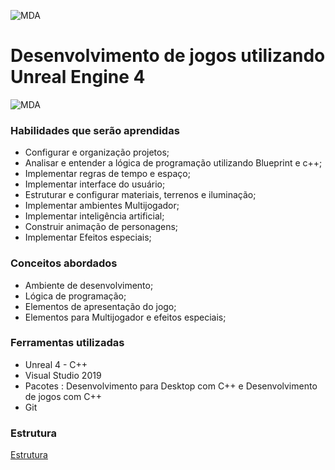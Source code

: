 ![MDA](https://myerco.github.io/unreal-engine/imagens/cafegeek.png)

# Desenvolvimento de jogos utilizando Unreal Engine 4
![MDA](https://myerco.github.io/unreal-engine/imagens/MDA.png)

### Habilidades que serão aprendidas  
* Configurar e organização projetos;
* Analisar e entender a lógica de programação utilizando Blueprint e c++;
* Implementar regras de tempo e espaço;
* Implementar interface do usuário;
* Estruturar e configurar materiais, terrenos e iluminação;
* Implementar ambientes Multijogador;
* Implementar inteligência artificial;
* Construir animação de personagens;
* Implementar Efeitos especiais;
### Conceitos abordados
* Ambiente de desenvolvimento;
* Lógica de programação;
* Elementos de apresentação do jogo;
* Elementos para Multijogador e efeitos especiais;
### Ferramentas utilizadas
* Unreal 4 - C++
* Visual Studio 2019
* Pacotes : Desenvolvimento para Desktop com C++ e Desenvolvimento de jogos com C++
* Git

### Estrutura
[Estrutura](https://myerco.github.io/unreal-engine/1-estrutura.html)
